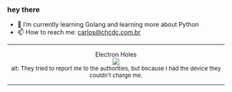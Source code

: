 ### hey there 

- :seedling: I’m currently learning Golang and learning more about Python
- :mailbox: How to reach me: carlos@chcdc.com.br


---


<!-- xkcd -->
<p align="center">Electron Holes</br><img src=https://imgs.xkcd.com/comics/electron_holes.png></br><font size =2>alt: They tried to report me to the authorities, but because I had the device they couldn't charge me.</br></font></p></table></p> 


<!-- xkcd -->
---
